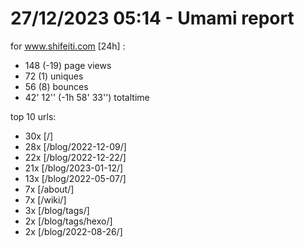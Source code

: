 # 27/12/2023 05:14 - Umami report
for www.shifeiti.com [24h] :

 - 148 (-19) page views
 - 72 (1) uniques
 - 56 (8) bounces
 - 42' 12'' (-1h 58' 33'') totaltime


top 10 urls:
 - 30x [/]
 - 28x [/blog/2022-12-09/]
 - 22x [/blog/2022-12-22/]
 - 21x [/blog/2023-01-12/]
 - 13x [/blog/2022-05-07/]
 - 7x [/about/]
 - 7x [/wiki/]
 - 3x [/blog/tags/]
 - 2x [/blog/tags/hexo/]
 - 2x [/blog/2022-08-26/]


